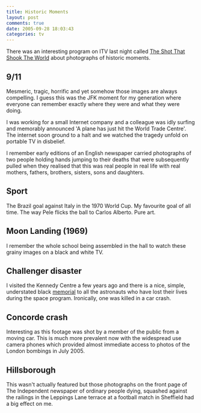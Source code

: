 ```yaml
---
title: Historic Moments
layout: post
comments: true
date: 2005-09-28 18:03:43
categories: tv
---
```

There was an interesting program on ITV last night called
[The Shot That Shook The World](http://www.itn-theshot.com/)
about photographs of historic moments.

## 9/11

Mesmeric, tragic, horrific and yet somehow those images are always
compelling. I guess this was the JFK moment for my generation where
everyone can remember exactly where they were and what they were
doing.

I was working for a small Internet company and a colleague was idly
surfing and memorably announced 'A plane has just hit the World Trade
Centre'. The internet soon ground to a halt and we watched the tragedy
unfold on portable TV in disbelief.

I remember early editions of an English newspaper carried photographs
of two people holding hands jumping to their deaths that were
subsequently pulled when they realised that this was real people in
real life with real mothers, fathers, brothers, sisters, sons and
daughters.

## Sport

The Brazil goal against Italy in the 1970 World Cup. My favourite goal
of all time. The way Pele flicks the ball to Carlos Alberto. Pure art.

## Moon Landing (1969)

I remember the whole school being assembled in the hall to watch these
grainy images on a black and white TV.

## Challenger disaster

I visited the Kennedy Centre a few years ago and there is a nice,
simple, understated black
[memorial](http://www.kennedyspacecenter.com/visitKSC/attractions/memorial.asp)
to all the astronauts who have lost their lives during the space
program. Ironically, one was killed in a car crash.

## Concorde crash

Interesting as this footage was shot by a member of the public from a
moving car. This is much more prevalent now with the widespread use
camera phones which provided almost immediate access to photos of the
London bombings in July 2005.

## Hillsborough

This wasn't actually featured but those photographs on the front page
of The Independent newspaper of ordinary people dying, squashed
against the railings in the Leppings Lane terrace at a football match
in Sheffield had a big effect on me.
